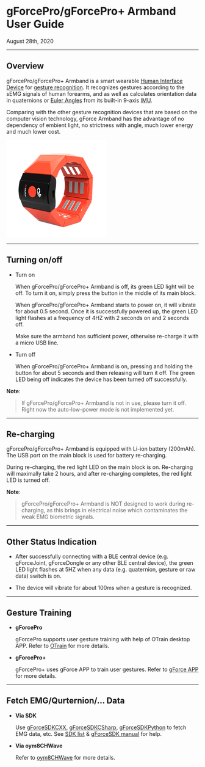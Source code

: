 
# gForcePro/gForcePro+ Armband User Guide

August 28th, 2020

***

## Overview

gForcePro/gForcePro+ Armband is a smart wearable [Human Interface Device][HID] for
[gesture recognition][GestureRecognition]. It recognizes gestures according
to the sEMG signals of human forearms, and as well as calculates orientation
data in quaternions or [Euler Angles][EulerAngles] from its built-in 9-axis [IMU][IMU].

Comparing with the other gesture recognition devices that are based on
the computer vision technology, gForce Armband has the advantage of no
dependency of embient light, no strictness with angle, much lower energy
and much lower cost.

![gForcePro/gForcePro+ Armband](./imgs/Armband.png)

***

## Turning on/off

- Turn on

    When gForcePro/gForcePro+ Armband is off, its green LED light will be off. To turn
    it on, simply press the button in the middle of its main block.

    When gForcePro/gForcePro+ Armband starts to power on, it will vibrate for about 0.5
    second. Once it is successfully powered up, the green LED light flashes
    at a frequency of 4HZ with 2 seconds on and 2 seconds off.

    Make sure the armband has sufficient power, otherwise re-charge it with
    a micro USB line.

- Turn off

    When gForcePro/gForcePro+ Armband is on, pressing and holding the button for about 5
    seconds and then releasing will turn it off. The green LED being off
    indicates the device has been turned off successfully.

**Note**:
> If gForcePro/gForcePro+ Armband is not in use, please turn it off. Right now the
> auto-low-power mode is not implemented yet.

***

## Re-charging

gForcePro/gForcePro+ Armband is equipped with Li-ion battery (200mAh). The USB port on
the main block is used for battery re-charging.

During re-charging, the red light LED on the main block is on. Re-charging will maximally take 2 hours, and after re-charging completes, the red light LED is turned off.

**Note**:
>gForcePro/gForcePro+ Armband is NOT designed to work during re-charging, as this brings in
>electrical noise which contaminates the weak EMG biometric signals.

***

## Other Status Indication

- After successfully connecting with a BLE central device (e.g. gForceJoint,
  gForceDongle or any other BLE central device), the green LED light flashes
  at 5HZ when any data (e.g. quaternion, gesture or raw data) switch is on.

- The device will vibrate for about 100ms when a gesture is recognized.

***

## Gesture Training

- **gForcePro**
  
    gForcePro supports user gesture training with help of OTrain desktop APP.
    Refer to [OTrain](../APPs/OTrain.md) for more details.

- **gForcePro+**
  
    gForcePro+ uses gForce APP to train user gestures.
    Refer to [gForce APP](../APPs/gForceApp.md) for more details.

***

## Fetch EMG/Qurternion/... Data

- **Via SDK**
  
    Use [gForceSDKCXX](https://github.com/oymotion/gForceSDKCXX), [gForceSDKCSharp](https://github.com/oymotion/gForceSDKCSharp), [gForceSDKPython](https://github.com/oymotion/gForceSDKPython) to fetch EMG data, etc.
    See [SDK list](../gForceSDK/SDKList.md) & [gForceSDK manual](../gForceSDK/gForceSDK.md) for help.

- **Via oym8CHWave**
  
    Refer to [oym8CHWave](../APPs/oym8CHWave.md) for more details.

[HID]: https://en.wikipedia.org/wiki/Human_interface_device
[GestureRecognition]: https://en.wikipedia.org/wiki/Gesture_recognition
[EulerAngles]: https://en.wikipedia.org/wiki/Euler_angles
[IMU]: https://en.wikipedia.org/wiki/Inertial_measurement_unit

